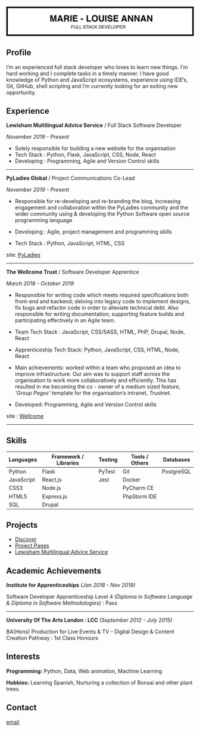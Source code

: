 ![ml header](/img/ml_cv_header.png)

## Profile

I’m an experienced full stack developer who loves to learn new things. I'm hard working and I complete tasks in a timely manner. I have good knowledge of Python and JavaScript ecosystems, experience using IDE’s, Git, GitHub, shell scripting and I’m currently looking for an exiting new opportunity.
## Experience

**Lewisham Multilingual Advice Service** / Full Stack Software Developer

_November 2019 - Present_

- Solely responsible for building a new website for the organisation
- Tech Stack : Python, Flask, JavaScript, CSS, Node, React
- Developing : Programming, Agile and Version Control skills

***
**PyLadies Global** / Project Communications Co-Lead

_November 2019 - Present_
- Responsible for re-developing and re-branding the blog, increasing engagement and collaboration within the PyLadies community and the wider community using & developing the Python Software open source programming language
- Developing : Agile, project management and programming skills

- Tech Stack : Python, JavaScript, HTML, CSS

site: [PyLadies](http://www.pyladies.com/)
***

**The Wellcome Trust** / Software Developer Apprentice

_March 2018 - October 2019_

- Responsible for writing code which meets required specifications both front-end and backend; delving into legacy code to implement designs, fix bugs and refactor code in order to alleviate technical debt. Also responsible for writing documentation; supporting feature builds and participating effectively in an Agile team.
- Team Tech Stack : JavaScript, CSS/SASS, HTML, PHP, Drupal, Node, React
- Apprenticeship Tech Stack: Python, JavaScript, CSS, HTML, Node, React

- Main achievements: worked within a team who proposed an idea to improve infrastructure. Our aim was to support staff across the organisation to work more collaboratively and efficiently. This has resulted in me becoming the co - owner of a medium sized feature, _‘Group Pages’_ template for the organisation’s intranet, _Trustnet_.
- Developed: Programming, Agile and Version Control skills

site : [Wellcome](https://wellcome.ac.uk/)
***

## Skills

| Languages  | Framework / Libraries  | Testing  | Tools / Others  | Databases  |
|---|---|---|---|---|
| Python   | Flask  | PyTest  | Git  |  PostgreSQL |
| JavaScript  | React.js  | Jest  | Docker  |   |
| CSS3  | Node.js  |   |PyCharm CE   |   | 
| HTML5  | Express.js  |   |  PhpStorm IDE |   |
| SQL  | Drupal  |   |   |   |

## Projects

- [Discover](https://github.com/Marie-L/discover)
- [Project Pages](https://github.com/Marie-L/ProjectPages)
- [Lewisham Multilingual Advice Service](https://github.com/Marie-L/lmlas)


## Academic Achievements

**Institute for Apprenticeships** _(Jan 2018 - Nov 2019)_

Software Developer Apprenticeship Level 4 _(Diploma in Software Language & Diploma in Software Methodologies)_ : Pass

***

**University Of The Arts London : LCC** _(September 2012 - July 2015)_

BA(Hons) Production for Live Events & TV - Digital Design & Content Creation Pathway : 1st Class Honours

## Interests

**Programming:** Python, Data, Web animation, Machine Learning

**Hobbies:** Learning Spanish, Nurturing a collection of Bonsai and other plant trees.

 ## Contact
 
  [email](mailto:ml_annan@hotmail.com)